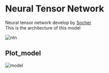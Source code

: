 # Neural Tensor Network
Neural tensor network develop by [Socher](https://nlp.stanford.edu/pubs/SocherChenManningNg_NIPS2013.pdf) </br>
This is the architecture of this model

![ntn](./neural-tensor-layer/ntn.png)  

## Plot_model  
![model](./neural-tensor-layer/model.png)
